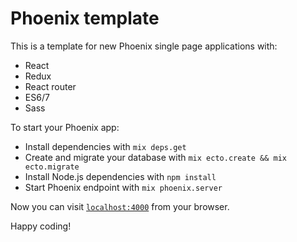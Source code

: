 # Phoenix template

This is a template for new Phoenix single page applications with:
 
  - React
  - Redux
  - React router
  - ES6/7
  - Sass

To start your Phoenix app:

  * Install dependencies with `mix deps.get`
  * Create and migrate your database with `mix ecto.create && mix ecto.migrate`
  * Install Node.js dependencies with `npm install`
  * Start Phoenix endpoint with `mix phoenix.server`

Now you can visit [`localhost:4000`](http://localhost:4000) from your browser.

Happy coding!
